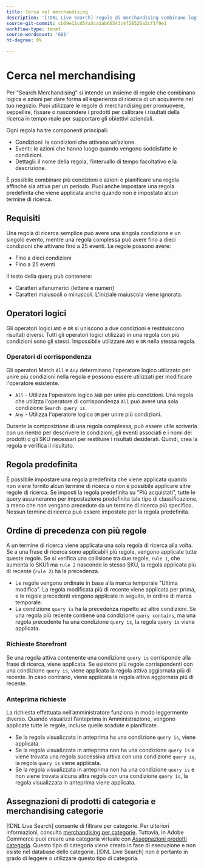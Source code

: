 ```yaml
---
title: Cerca nel merchandising
description: '[!DNL Live Search] regole di merchandising combinano logica e azioni per modellare l''esperienza di acquisto.'
source-git-commit: cb69e11cd54a3ca1ab66543c4f28526a3cf1f9e1
workflow-type: tm+mt
source-wordcount: '681'
ht-degree: 0%

---
```


# Cerca nel merchandising

Per &quot;Search Merchandising&quot; si intende un insieme di regole che combinano logica e azioni per dare forma all’esperienza di ricerca di un acquirente nel tuo negozio. Puoi utilizzare le regole di merchandising per promuovere, seppellire, fissare o nascondere i prodotti per calibrare i risultati della ricerca in tempo reale per supportare gli obiettivi aziendali.

Ogni regola ha tre componenti principali:

* Condizioni: le condizioni che attivano un’azione.
* Eventi: le azioni che hanno luogo quando vengono soddisfatte le condizioni.
* Dettagli: il nome della regola, l’intervallo di tempo facoltativo e la descrizione.

È possibile combinare più condizioni e azioni e pianificare una regola affinché sia attiva per un periodo. Puoi anche impostare una regola predefinita che viene applicata anche quando non è impostato alcun termine di ricerca.

## Requisiti

Una regola di ricerca semplice può avere una singola condizione e un singolo evento, mentre una regola complessa può avere fino a dieci condizioni che attivano fino a 25 eventi.
Le regole possono avere:

* Fino a dieci condizioni
* Fino a 25 eventi

Il testo della query può contenere:

* Caratteri alfanumerici (lettere e numeri)
* Caratteri maiuscoli o minuscoli. L&#39;iniziale maiuscola viene ignorata.

## Operatori logici

Gli operatori logici `AND` e `OR` si uniscono a due condizioni e restituiscono risultati diversi. Tutti gli operatori logici utilizzati in una regola con più condizioni sono gli stessi. Impossibile utilizzare `AND` e `OR` nella stessa regola.

### Operatori di corrispondenza

Gli operatori Match `All` e `Any` determinano l&#39;operatore logico utilizzato per unire più condizioni nella regola e possono essere utilizzati per modificare l&#39;operatore esistente.

* `All` - Utilizza l&#39;operatore logico `AND` per unire più condizioni. Una regola che utilizza l&#39;operatore di corrispondenza `All` può avere una sola condizione `Search query is`.
* `Any` - Utilizza l&#39;operatore logico `OR` per unire più condizioni.

Durante la composizione di una regola complessa, può essere utile scriverla con un rientro per descrivere le condizioni, gli eventi associati e i nomi dei prodotti o gli SKU necessari per restituire i risultati desiderati. Quindi, crea la regola e verifica il risultato.

## Regola predefinita

È possibile impostare una regola predefinita che viene applicata quando non viene fornito alcun termine di ricerca o non è possibile applicare altre regole di ricerca. Se imposti la regola predefinita su &quot;Più acquistati&quot;, tutte le query assumeranno per impostazione predefinita tale tipo di classificazione, a meno che non vengano precedute da un termine di ricerca più specifico. Nessun termine di ricerca può essere impostato per la regola predefinita.

## Ordine di precedenza con più regole

A un termine di ricerca viene applicata una sola regola di ricerca alla volta.
Se a una frase di ricerca sono applicabili più regole, vengono applicate tutte queste regole. Se si verifica una collisione tra due regole, `rule 1`, che aumenta lo SKU1 ma `rule 2` nasconde lo stesso SKU, la regola applicata più di recente (`rule 2`) ha la precedenza.

* Le regole vengono ordinate in base alla marca temporale &quot;Ultima modifica&quot;. La regola modificata più di recente viene applicata per prima, e le regole precedenti vengono applicate in seguito, in ordine di marca temporale.
* La condizione `query is` ha la precedenza rispetto ad altre condizioni. Se una regola più recente contiene una condizione `query contains`, ma una regola precedente ha una condizione `query is`, la regola `query is` viene applicata.

### Richieste Storefront

Se una regola attiva contenente una condizione `query is` corrisponde alla frase di ricerca, viene applicata. Se esistono più regole corrispondenti con una condizione `query is`, viene applicata la regola attiva aggiornata più di recente.
In caso contrario, viene applicata la regola attiva aggiornata più di recente.

### Anteprima richieste

La richiesta effettuata nell’amministratore funziona in modo leggermente diverso. Quando visualizzi l’anteprima in Amministrazione, vengono applicate tutte le regole, incluse quelle scadute e pianificate.

* Se la regola visualizzata in anteprima ha una condizione `query is`, viene applicata.
* Se la regola visualizzata in anteprima non ha una condizione `query is` e viene trovata una regola successiva attiva con una condizione `query is`, la regola `query is` viene applicata.
* Se la regola visualizzata in anteprima non ha una condizione `query is` e non viene trovata alcuna altra regola con una condizione `query is`, la regola visualizzata in anteprima viene applicata.

## Assegnazioni di prodotti di categoria e merchandising categorie

[!DNL Live Search] consente di filtrare per categorie. Per ulteriori informazioni, consulta [merchandising per categorie](category-merch.md).
Tuttavia, in Adobe Commerce puoi creare una categoria virtuale con [Assegnazioni prodotti categoria](https://experienceleague.adobe.com/docs/commerce-admin/catalog/categories/products-in-category/categories-product-assignments.html). Questo tipo di categoria viene creato in fase di esecuzione e non esiste nel database delle categorie. [!DNL Live Search] non è pertanto in grado di leggere o utilizzare questo tipo di categoria.
